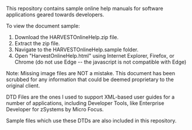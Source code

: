 This repository contains sample online help manuals for software applications geared towards developers.

To view the document sample:

1.  Download the HARVESTOnlineHelp.zip file.
2.  Extract the zip file.
3.  Navigate to the HARVESTOnlineHelp.sample folder.
4.  Open "HarvestOnlineHelp.html" using Internet Explorer, Firefox, or Chrome (do not use Edge -- the javascript is not
    compatible with Edge)

Note: Missing image files are NOT a mistake.  This document has been scrubbed for any information that could be deemed proprietary to the original client.


DTD Files are the ones I used to support XML-based user guides for a number of applications, including Developer Tools, like Enterprise Developer for zSystems by Micro Focus.

Sample files which use these DTDs are also included in this repository.
